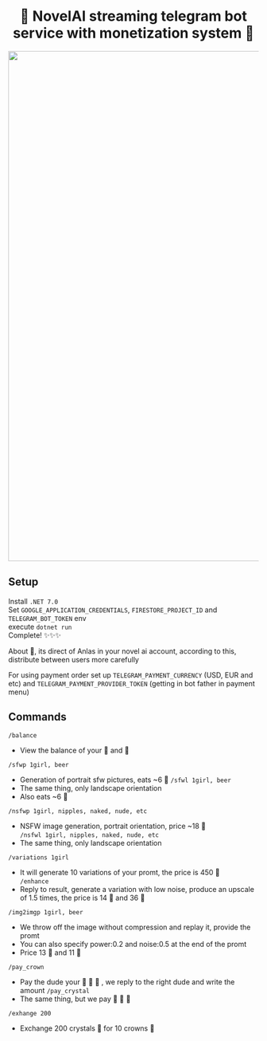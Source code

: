 <p align="center">
  <h1  align="center">💎 NovelAI streaming telegram bot service with monetization system 👑</h1>
</p>

<p align="center">
  <a href="#">
    <img height="1024" src="https://user-images.githubusercontent.com/13326808/210182808-bd624eed-2dc8-4766-be4c-75a6871c5faa.png">
  </a>
</p>



## Setup 

Install `.NET 7.0`      
Set `GOOGLE_APPLICATION_CREDENTIALS`, `FIRESTORE_PROJECT_ID` and `TELEGRAM_BOT_TOKEN` env     
execute `dotnet run`  
Complete! ✨✨✨

    
About 👑, its direct of Anlas in your novel ai account, according to this, distribute between users more carefully    
    

For using payment order set up `TELEGRAM_PAYMENT_CURRENCY` (USD, EUR and etc) and `TELEGRAM_PAYMENT_PROVIDER_TOKEN` (getting in bot father in payment menu)


## Commands

`/balance`    
- View the balance of your 👑 and 💎

`/sfwp 1girl, beer`   
- Generation of portrait sfw pictures, eats ~6 💎
`/sfwl 1girl, beer`     
- The same thing, only landscape orientation  
- Also eats ~6 💎    
  
`/nsfwp 1girl, nipples, naked, nude, etc`     
- NSFW image generation, portrait orientation, price ~18 💎   
`/nsfwl 1girl, nipples, naked, nude, etc`       
- The same thing, only landscape orientation          
    
`/variations 1girl`   
- It will generate 10 variations of your promt, the price is 450 💎     
`/enhance`    
- Reply to result, generate a variation with low noise, produce an upscale of 1.5 times, the price is 14 👑 and 36 💎   
    
`/img2imgp 1girl, beer`   
- We throw off the image without compression and replay it, provide the promt   
- You can also specify power:0.2 and noise:0.5 at the end of the promt  
- Price 13 💎 and 11 👑  
      
`/pay_crown`    
- Pay the dude your 👑 👑 👑 , we reply to the right dude and write the amount 
`/pay_crystal`    
- The same thing, but we pay 💎 💎 💎 

`/exhange 200`    
- Exchange 200 crystals 💎 for 10 crowns 👑  

